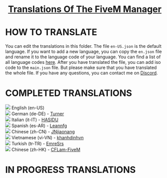 <div align="center">
    <h1 style="font-weight: 700; border-bottom: 0px;">
        <a href="https://github.com/MOXHARTZ/mx-discordtool">Translations Of The FiveM Manager</a>
    </h1>
</div>


# HOW TO TRANSLATE
You can edit the translations in this folder. The file `en-US.json` is the default language. If you want to add a new language, you can copy the `en.json` file and rename it to the language code of your language. You can find a list of all language codes [here](https://www.andiamo.co.uk/resources/iso-language-codes/). After you have translated the file, you can add iso code to the `main.json` file. But please make sure that you have translated the whole file. If you have any questions, you can contact me on [Discord](https://discord.gg/davU2SY).

# COMPLETED TRANSLATIONS
![](https://geps.dev/progress/100) English (en-US)<br/>
![](https://geps.dev/progress/100) German (de-DE) - [Turner](https://github.com/PC1up)<br/>
![](https://geps.dev/progress/100) Italian (it-IT) - [HASIDU](https://github.com/hasidu) <br/>
![](https://geps.dev/progress/100) Spanish (es-AR) - [Leannfg](https://github.com/Leannfg)<br/>
![](https://geps.dev/progress/100) Chinese (zh-CN) - [JNjiaonang](https://github.com/JNjiaonang)<br/>
![](https://geps.dev/progress/100) Vietnamese (vi-VN) - [khanhdinhvn](https://github.com/khanhdinhvn)<br/>
![](https://geps.dev/progress/100) Turkish (tr-TR) - [EmreSrs](https://github.com/EmreSrs)<br/>
![](https://geps.dev/progress/100) Chinese (zh-HK) - [CFLam-FiveM](https://github.com/CFLam-FiveM)<br/>
# IN PROGRESS TRANSLATIONS
